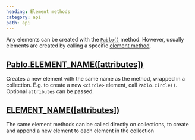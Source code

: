 ```yaml
---
heading: Element methods
category: api
path: api
---
```

Any elements can be created with the [`Pablo()`](/api/pablo/) method. However, usually elements are created by calling a specific [element method](/api/elements/).


## [Pablo.ELEMENT_NAME(\[attributes\])](/api/elements/)

Creates a new element with the same name as the method, wrapped in a collection. E.g. to create a new `<circle>` element, call `Pablo.circle()`. Optional `attributes` can be passed.


## [ELEMENT_NAME(\[attributes\])](/api/elements/#ELEMENT_NAME-attributes)

The same element methods can be called directly on collections, to create and append a new element to each element in the collection
